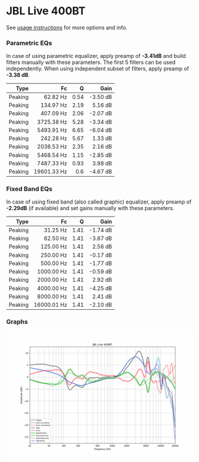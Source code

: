 # JBL Live 400BT
See [usage instructions](https://github.com/jaakkopasanen/AutoEq#usage) for more options and info.

### Parametric EQs
In case of using parametric equalizer, apply preamp of **-3.41dB** and build filters manually
with these parameters. The first 5 filters can be used independently.
When using independent subset of filters, apply preamp of **-3.38 dB**.

| Type    | Fc          |    Q | Gain     |
|--------:|------------:|-----:|---------:|
| Peaking | 62.82 Hz    | 0.54 | -3.50 dB |
| Peaking | 134.97 Hz   | 2.19 | 5.16 dB  |
| Peaking | 407.09 Hz   | 2.06 | -2.07 dB |
| Peaking | 3725.38 Hz  | 5.28 | -3.34 dB |
| Peaking | 5493.91 Hz  | 6.65 | -6.04 dB |
| Peaking | 242.28 Hz   | 5.67 | 1.33 dB  |
| Peaking | 2038.53 Hz  | 2.35 | 2.16 dB  |
| Peaking | 5468.54 Hz  | 1.15 | -2.85 dB |
| Peaking | 7487.33 Hz  | 0.93 | 3.98 dB  |
| Peaking | 19601.33 Hz | 0.6  | -4.67 dB |

### Fixed Band EQs
In case of using fixed band (also called graphic) equalizer, apply preamp of **-2.29dB**
(if available) and set gains manually with these parameters.

| Type    | Fc          |    Q | Gain     |
|--------:|------------:|-----:|---------:|
| Peaking | 31.25 Hz    | 1.41 | -1.74 dB |
| Peaking | 62.50 Hz    | 1.41 | -3.87 dB |
| Peaking | 125.00 Hz   | 1.41 | 2.56 dB  |
| Peaking | 250.00 Hz   | 1.41 | -0.17 dB |
| Peaking | 500.00 Hz   | 1.41 | -1.77 dB |
| Peaking | 1000.00 Hz  | 1.41 | -0.59 dB |
| Peaking | 2000.00 Hz  | 1.41 | 2.92 dB  |
| Peaking | 4000.00 Hz  | 1.41 | -4.25 dB |
| Peaking | 8000.00 Hz  | 1.41 | 2.41 dB  |
| Peaking | 16000.01 Hz | 1.41 | -2.10 dB |

### Graphs
![](./JBL%20Live%20400BT.png)